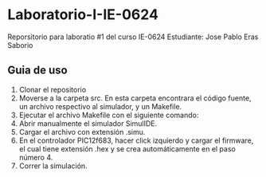 # Laboratorio-I-IE-0624
Reporsitorio para laboratio #1 del curso IE-0624
Estudiante: Jose Pablo Eras Saborio

## Guia de uso
1. Clonar el repositorio
2. Moverse a la carpeta src.
En esta carpeta encontrara el código fuente, un archivo respectivo al simulador, y un
Makefile.
3. Ejecutar el archivo Makefile con el siguiente comando:
4. Abrir manualmente el simulador SimulIDE.
5. Cargar el archivo con extensión .simu.
6. En el controlador PIC12f683, hacer click izquierdo y cargar el firmware, el cual tiene extensión .hex y se crea automáticamente en el paso número 4.
7. Correr la simulación.
